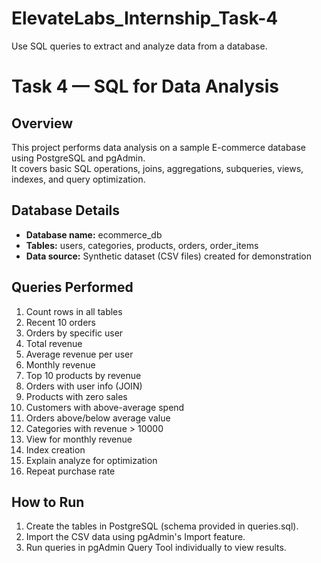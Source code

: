 # ElevateLabs_Internship_Task-4
Use SQL queries to extract and analyze data from a database.
# Task 4 — SQL for Data Analysis

## Overview
This project performs data analysis on a sample E-commerce database using PostgreSQL and pgAdmin.  
It covers basic SQL operations, joins, aggregations, subqueries, views, indexes, and query optimization.

## Database Details
- **Database name:** ecommerce_db
- **Tables:** users, categories, products, orders, order_items
- **Data source:** Synthetic dataset (CSV files) created for demonstration

## Queries Performed
1. Count rows in all tables  
2. Recent 10 orders  
3. Orders by specific user  
4. Total revenue  
5. Average revenue per user  
6. Monthly revenue  
7. Top 10 products by revenue  
8. Orders with user info (JOIN)  
9. Products with zero sales  
10. Customers with above-average spend  
11. Orders above/below average value  
12. Categories with revenue > 10000  
13. View for monthly revenue  
14. Index creation  
15. Explain analyze for optimization  
16. Repeat purchase rate

## How to Run
1. Create the tables in PostgreSQL (schema provided in queries.sql).
2. Import the CSV data using pgAdmin's Import feature.
3. Run queries in pgAdmin Query Tool individually to view results.
